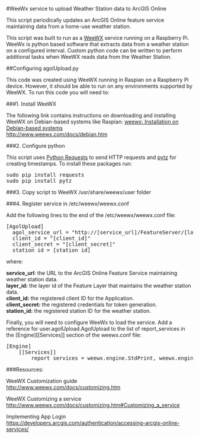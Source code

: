 #WeeWx service to upload Weather Station data to ArcGIS Online

This script periodically updates an ArcGIS Online feature service maintaining data from a home-use weather station.  

This script was built to run as a <a href="http://www.weewx.com/">WeeWX</a> service running on a Raspberry Pi.  WeeWx is python based software that extracts data from a weather station on a configured interval.  Custom python code can be written to perform additional tasks when WeeWX reads data from the Weather Station.

##Configuring agolUpload.py

This code was created using WeeWX running in Raspian on a Raspberry Pi device.  However, it should be able to run on any environments supported by WeeWX.  To run this code you will need to:

###1.  Install WeeWX

The following link contains instructions on downloading and installing WeeWX on Debian-based systems like Raspian:
<a href="http://www.weewx.com/docs/debian.htm">weewx: Installation on Debian-based systems</a> <br />
http://www.weewx.com/docs/debian.htm

###2.  Configure python

This script uses <a href="http://www.python-requests.org/en/latest/">Python Requests</a> to send HTTP requests and <a href="https://pypi.python.org/pypi/pytz?">pytz</a> for creating timestamps.  To install these packages run:

<pre>
sudo pip install requests
sudo pip install pytz
</pre>

###3.  Copy script to WeeWX /usr/share/weewx/user folder

###4.  Register service in /etc/weewx/weewx.conf

Add the following lines to the end of the /etc/weewx/weewx.conf file:

<pre>
[AgolUpload]
  agol_service_url = "http://[service_url]/FeatureServer/[layer_id]/addFeatures"
  client_id = "[client_id]"
  client_secret = "[client_secret]"
  station_id = [station_id]
</pre>  

where:

<b>service_url</b>: the URL to the ArcGIS Online Feature Service maintaining weather station data.<br/>
<b>layer_id:</b> the layer id of the Feature Layer that maintains the weather station data. <br/>
<b>client_id:</b> the registered client ID for the Application. <br/>
<b>client_secret:</b>  the registered credentials for token generation. <br/>
<b>station_id:</b>  the registered station ID for the weather station. <br/>


Finally, you will need to configure WeeWx to load the service.  Add a reference for user.agolUpload.AgolUpload to the list of report_services in the [Engine][[Services]] section of the weewx.conf file:

<pre>
[Engine]
    [[Services]]
        report_services = weewx.engine.StdPrint, weewx.engine.StdReport, user.agolUpload.AgolUpload
</pre>

###Resources:

WeeWX Customization guide<br />
<a href="http://www.weewx.com/docs/customizing.htm">http://www.weewx.com/docs/customizing.htm</a>

WeeWX Customizing a service<br />
<a href="http://www.weewx.com/docs/customizing.htm#Customizing_a_service">http://www.weewx.com/docs/customizing.htm#Customizing_a_service</a>

Implementing App Login<br />
<a href="https://developers.arcgis.com/authentication/accessing-arcgis-online-services/">https://developers.arcgis.com/authentication/accessing-arcgis-online-services/</a>
